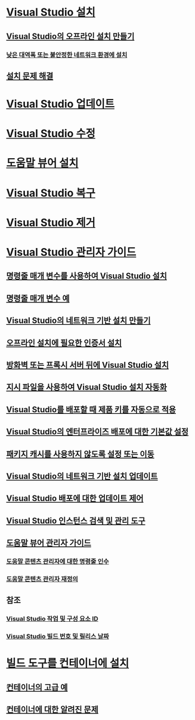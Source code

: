 # [Visual Studio 설치](install-visual-studio.md)
## [Visual Studio의 오프라인 설치 만들기](create-an-offline-installation-of-visual-studio.md)
### [낮은 대역폭 또는 불안정한 네트워크 환경에 설치](install-vs-inconsistent-quality-network.md)
## [설치 문제 해결](troubleshooting-installation-issues.md)
# [Visual Studio 업데이트](update-visual-studio.md)
# [Visual Studio 수정](modify-visual-studio.md)
# [도움말 뷰어 설치](../ide/microsoft-help-viewer-installation.md)
# [Visual Studio 복구](repair-visual-studio.md)
# [Visual Studio 제거](uninstall-visual-studio.md)
# [Visual Studio 관리자 가이드](visual-studio-administrator-guide.md)
## [명령줄 매개 변수를 사용하여 Visual Studio 설치](use-command-line-parameters-to-install-visual-studio.md)
## [명령줄 매개 변수 예](command-line-parameter-examples.md)
## [Visual Studio의 네트워크 기반 설치 만들기](create-a-network-installation-of-visual-studio.md)
## [오프라인 설치에 필요한 인증서 설치](install-certificates-for-visual-studio-offline.md)
## [방화벽 또는 프록시 서버 뒤에 Visual Studio 설치](install-visual-studio-behind-a-firewall-or-proxy-server.md)
## [지시 파일을 사용하여 Visual Studio 설치 자동화](automated-installation-with-response-file.md)
## [Visual Studio를 배포할 때 제품 키를 자동으로 적용](automatically-apply-product-keys-when-deploying-visual-studio.md)
## [Visual Studio의 엔터프라이즈 배포에 대한 기본값 설정](set-defaults-for-enterprise-deployments.md)
## [패키지 캐시를 사용하지 않도록 설정 또는 이동](disable-or-move-the-package-cache.md)
## [Visual Studio의 네트워크 기반 설치 업데이트](update-a-network-installation-of-visual-studio.md)
## [Visual Studio 배포에 대한 업데이트 제어](controlling-updates-to-visual-studio-deployments.md)
## [Visual Studio 인스턴스 검색 및 관리 도구](tools-for-managing-visual-studio-instances.md)
## [도움말 뷰어 관리자 가이드](../ide/help-viewer-administrator-guide.md)
### [도움말 콘텐츠 관리자에 대한 명령줄 인수](../ide/command-line-arguments-for-the-help-content-manager.md)
### [도움말 콘텐츠 관리자 재정의](../ide/help-content-manager-overrides.md)
## 참조
### [Visual Studio 작업 및 구성 요소 ID](workload-and-component-ids.md)
### [Visual Studio 빌드 번호 및 릴리스 날짜](visual-studio-build-numbers-and-release-dates.md)
# [빌드 도구를 컨테이너에 설치](build-tools-container.md)
## [컨테이너의 고급 예](advanced-build-tools-container.md)
## [컨테이너에 대한 알려진 문제](build-tools-container-issues.md)
